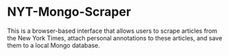 # NYT-Mongo-Scraper
This is a browser-based interface that allows users to scrape articles from the New York Times, attach personal annotations to these articles, and save them to a local Mongo database.

